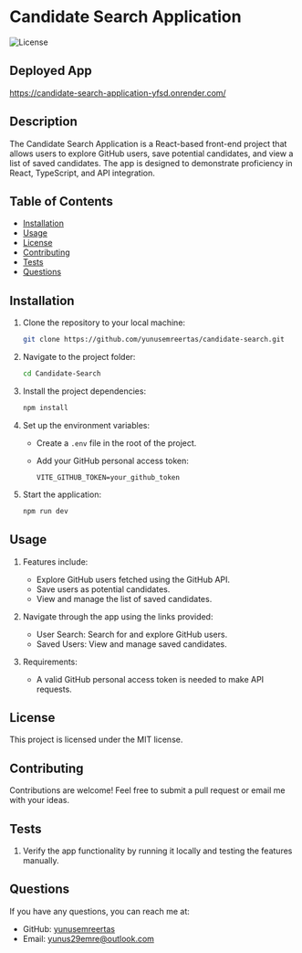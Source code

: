 # Candidate Search Application

![License](https://img.shields.io/badge/license-MIT-blue.svg)

## Deployed App

https://candidate-search-application-yfsd.onrender.com/

## Description

The Candidate Search Application is a React-based front-end project that allows users to explore GitHub users, save potential candidates, and view a list of saved candidates. The app is designed to demonstrate proficiency in React, TypeScript, and API integration.

## Table of Contents

- [Installation](#installation)
- [Usage](#usage)
- [License](#license)
- [Contributing](#contributing)
- [Tests](#tests)
- [Questions](#questions)

## Installation

1. Clone the repository to your local machine:

   ```bash
   git clone https://github.com/yunusemreertas/candidate-search.git
   ```

2. Navigate to the project folder:

   ```bash
   cd Candidate-Search
   ```

3. Install the project dependencies:

   ```bash
   npm install
   ```

4. Set up the environment variables:

   - Create a `.env` file in the root of the project.
   - Add your GitHub personal access token:

     ```env
     VITE_GITHUB_TOKEN=your_github_token
     ```

5. Start the application:

   ```bash
   npm run dev
   ```

## Usage

1. Features include:

   - Explore GitHub users fetched using the GitHub API.
   - Save users as potential candidates.
   - View and manage the list of saved candidates.

2. Navigate through the app using the links provided:

   - User Search: Search for and explore GitHub users.
   - Saved Users: View and manage saved candidates.

3. Requirements:
   - A valid GitHub personal access token is needed to make API requests.

## License

This project is licensed under the MIT license.

## Contributing

Contributions are welcome! Feel free to submit a pull request or email me with your ideas.

## Tests

1. Verify the app functionality by running it locally and testing the features manually.

## Questions

If you have any questions, you can reach me at:

- GitHub: [yunusemreertas](https://github.com/yunusemreertas)
- Email: [yunus29emre@outlook.com](mailto:yunus29emre@outlook.com)
